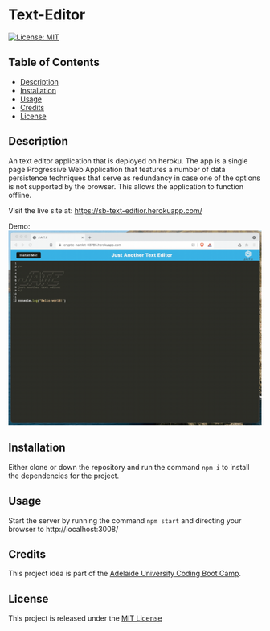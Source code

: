 # Text-Editor


[![License: MIT](https://img.shields.io/badge/License-MIT-yellow.svg)](https://opensource.org/licenses/MIT)

## Table of Contents
- [Description](#description)
- [Installation](#installation)
- [Usage](#usage)
- [Credits](#credits)
- [License](#license)


## Description
An text editor application that is deployed on heroku. The app is a single page Progressive Web Application that features a number of data persistence  techniques that serve as redundancy in case one of the options is not supported by the browser. This allows the application to function offline.

Visit the live site at: https://sb-text-editior.herokuapp.com/

Demo: ![](/demo.gif)

## Installation
Either clone or down the repository and run the command `npm i` to install the dependencies for the project. 


## Usage
Start the server by running the command `npm start` and directing your browser to http://localhost:3008/ 

## Credits
This project idea is part of the [Adelaide University Coding Boot Camp](https://bootcamps.adelaide.edu.au).


## License
This project is released under the [MIT License](LICENSE)